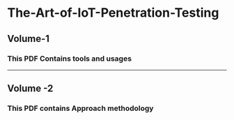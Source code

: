 # The-Art-of-IoT-Penetration-Testing

## Volume-1

### This PDF Contains tools and usages 

****************************************************************************************************************************************************************

## Volume -2 

### This  PDF contains Approach methodology

